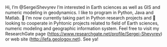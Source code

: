 Hi, I’m @SergeiShevyrev
I’m interested in Earth sciences as well as GIS and numeric modeling in geodynamics.
I like to program in Python, Java and Matlab. 
🌱 I’m now currently taking part in Python research projects and
💞️ looking to cooperate in Pyhtonic projects related to field of Earth sciences, numeric modeling and geographic information system.
Feel free to visit my ResearchGate page (https://www.researchgate.net/profile/Sergei-Shevyrev) or web site (http://lefa.geologov.net).
See ya!

